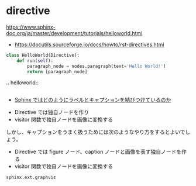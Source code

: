 # directive

<https://www.sphinx-doc.org/ja/master/development/tutorials/helloworld.html>

* <https://docutils.sourceforge.io/docs/howto/rst-directives.html>

```py
class HelloWorld(Directive):
    def run(self):
        paragraph_node = nodes.paragraph(text='Hello World!')
        return [paragraph_node]
```

.. helloworld::
```{helloworld}
```

- [Sphinx ではどのようにラベルとキャプションを結びつけているのか](https://tk0miya.hatenablog.com/entry/2014/08/11/003957)

* Directive では独自ノードを作り
* visitor 関数で独自ノードを画像に変換する

しかし、キャプションをうまく扱うためには次のようなやり方をするとよいでしょう。

* Directive では figure ノード、caption ノードと画像を表す独自ノードを作る
* visitor 関数で独自ノードを画像に変換する

`sphinx.ext.graphviz`
